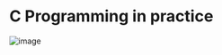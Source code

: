 # C Programming in practice

![image](https://github.com/user-attachments/assets/869eb2f9-6ba3-4eda-9913-cca082f798a3)
